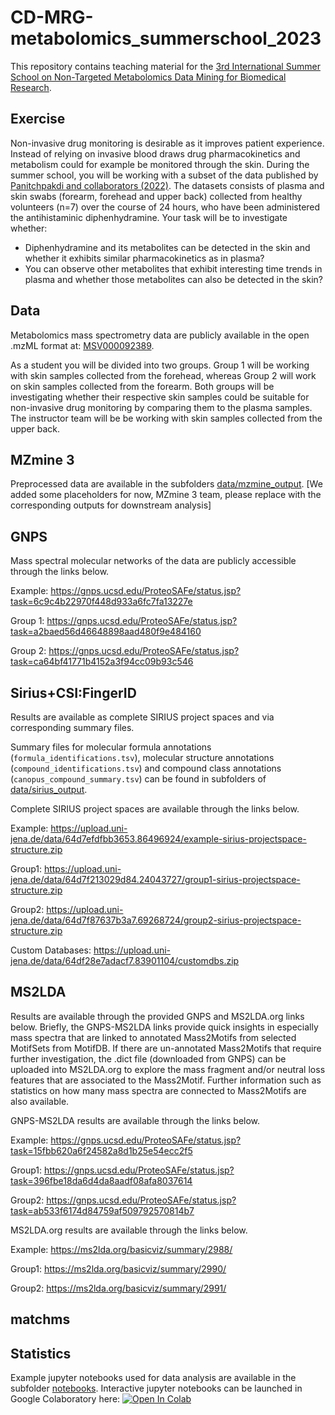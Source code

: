 # CD-MRG-metabolomics_summerschool_2023
This repository contains teaching material for the [3rd International Summer School on Non-Targeted Metabolomics Data Mining for Biomedical Research](https://en.ssi.dk/news/events/summer-school-on-non-targeted-metabolomics-data-mining-for-biomedical-research).

## Exercise

Non-invasive drug monitoring is desirable as it improves patient experience. Instead of relying on invasive blood draws drug pharmacokinetics and metabolism could for example be monitored through the skin. During the summer school, you will be working with a subset of the data published by [Panitchpakdi and collaborators (2022)](https://journals.plos.org/plosone/article?id=10.1371/journal.pone.0271794). The datasets consists of plasma and skin swabs (forearm, forehead and upper back) collected from healthy volunteers (n=7) over the course of 24 hours, who have been administered the antihistaminic diphenhydramine. Your task will be to investigate whether:

- Diphenhydramine and its metabolites can be detected in the skin and whether it exhibits similar pharmacokinetics as in plasma?
- You can observe other metabolites that exhibit interesting time trends in plasma and whether those metabolites can also be detected in the skin?

## Data

Metabolomics mass spectrometry data are publicly available in the open .mzML format at: [MSV000092389](https://massive.ucsd.edu/ProteoSAFe/dataset.jsp?task=c0f3e5587cb54a01ba5782ff7a442249).

As a student you will be divided into two groups. Group 1 will be working with skin samples collected from the forehead, whereas Group 2 will work on skin samples collected from the forearm. Both groups 
will be investigating whether their respective skin samples could be suitable for non-invasive drug monitoring by comparing them to the plasma samples. The instructor team will be be working with skin samples collected from the upper back. 

## MZmine 3

Preprocessed data are available in the subfolders [data/mzmine_output](https://github.com/ssi-dk/CD-MRG-metabolomics_summerschool_2023/tree/main/data/mzmine_output). [We added some placeholders for now, MZmine 3 team, please replace with the corresponding outputs for 
downstream analysis]


## GNPS

Mass spectral molecular networks of the data are publicly accessible through the links below.

Example: https://gnps.ucsd.edu/ProteoSAFe/status.jsp?task=6c9c4b22970f448d933a6fc7fa13227e

Group 1: https://gnps.ucsd.edu/ProteoSAFe/status.jsp?task=a2baed56d46648898aad480f9e484160

Group 2: https://gnps.ucsd.edu/ProteoSAFe/status.jsp?task=ca64bf41771b4152a3f94cc09b93c546

## Sirius+CSI:FingerID

Results are available as complete SIRIUS project spaces and via corresponding summary files.

Summary files for molecular formula annotations (`formula_identifications.tsv`), molecular structure annotations (`compound_identifications.tsv`) and compound class annotations (`canopus_compound_summary.tsv`)
can be found in subfolders of
[data/sirius_output](https://github.com/ssi-dk/CD-MRG-metabolomics_summerschool_2023/tree/main/data/sirius_output).

Complete SIRIUS project spaces are available through the links below.

Example: https://upload.uni-jena.de/data/64d7efdfbb3653.86496924/example-sirius-projectspace-structure.zip

Group1:  https://upload.uni-jena.de/data/64d7f213029d84.24043727/group1-sirius-projectspace-structure.zip

Group2:  https://upload.uni-jena.de/data/64d7f87637b3a7.69268724/group2-sirius-projectspace-structure.zip

Custom Databases: https://upload.uni-jena.de/data/64df28e7adacf7.83901104/customdbs.zip

## MS2LDA

Results are available through the provided GNPS and MS2LDA.org links below. Briefly, the GNPS-MS2LDA links provide quick insights
in especially mass spectra that are linked to annotated Mass2Motifs from selected MotifSets from MotifDB. If there are un-annotated
Mass2Motifs that require further investigation, the .dict file (downloaded from GNPS) can be uploaded into MS2LDA.org to explore the
mass fragment and/or neutral loss features that are associated to the Mass2Motif. Further information such as statistics on how many
mass spectra are connected to Mass2Motifs are also available.

GNPS-MS2LDA results are available through the links below.

Example: https://gnps.ucsd.edu/ProteoSAFe/status.jsp?task=15fbb620a6f24582a8d1b25e54ecc2f5

Group1: https://gnps.ucsd.edu/ProteoSAFe/status.jsp?task=396fbe18da6d4da8aadf08afa8037614

Group2: https://gnps.ucsd.edu/ProteoSAFe/status.jsp?task=ab533f6174d84759af509792570814b7

MS2LDA.org results are available through the links below.

Example: https://ms2lda.org/basicviz/summary/2988/

Group1: https://ms2lda.org/basicviz/summary/2990/

Group2: https://ms2lda.org/basicviz/summary/2991/

## matchms

## Statistics

Example jupyter notebooks used for data analysis are available in the subfolder [notebooks](https://github.com/ssi-dk/CD-MRG-metabolomics_summerschool_2023/tree/main/notebooks). 
Interactive jupyter notebooks can be launched in Google Colaboratory here:
[![Open In Colab](https://colab.research.google.com/assets/colab-badge.svg)](https://colab.research.google.com/github/ssi-dk/CD-MRG-metabolomics_summerschool_2023/blob/main/) 

